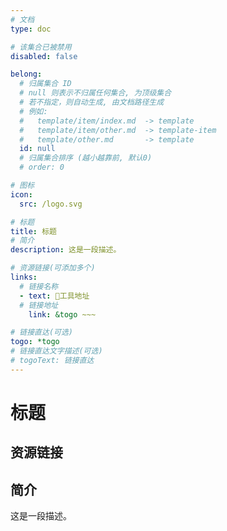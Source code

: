 ```yaml
---
# 文档
type: doc

# 该集合已被禁用
disabled: false

belong:
  # 归属集合 ID
  # null 则表示不归属任何集合, 为顶级集合
  # 若不指定，则自动生成, 由文档路径生成
  # 例如:
  #   template/item/index.md  -> template
  #   template/item/other.md  -> template-item
  #   template/other.md       -> template
  id: null
  # 归属集合排序 (越小越靠前, 默认0)
  # order: 0

# 图标
icon:
  src: /logo.svg

# 标题
title: 标题
# 简介
description: 这是一段描述。

# 资源链接(可添加多个)
links:
  # 链接名称
  - text: 🎨工具地址
  # 链接地址
    link: &togo ~~~

# 链接直达(可选)
togo: *togo
# 链接直达文字描述(可选)
# togoText: 链接直达
---
```


<!-- 显示 Logo -->
<ShowLogo />

# 标题

<!-- 显示面包屑 -->
<ShowBreadcrumb />

## 资源链接

<!-- 显示资源链接 links -->
<ShowLinks />

## 简介

这是一段描述。
